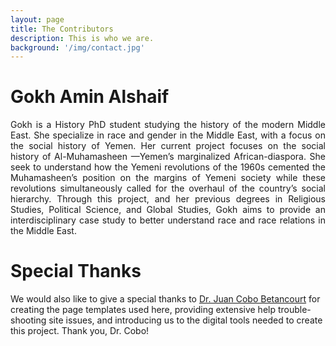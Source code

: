 ```yaml
---
layout: page
title: The Contributors
description: This is who we are.
background: '/img/contact.jpg'
---
```


# Gokh Amin Alshaif
<p align="justify">
Gokh is a History PhD student studying the history of the modern Middle East. She specialize in race and gender in the Middle East, with a focus on the social history of Yemen. Her current project focuses on the social history of Al-Muhamasheen —Yemen’s marginalized African-diaspora. She seek to understand how the Yemeni revolutions of the 1960s cemented the Muhamasheen’s position on the margins of Yemeni society while these revolutions simultaneously called for the overhaul of the country’s social hierarchy. Through this project, and her previous degrees in Religious Studies, Political Science, and Global Studies, Gokh aims to provide an interdisciplinary case study to better understand race and race relations in the Middle East.
</p>



# Special Thanks
We would also like to give a special thanks to [Dr. Juan Cobo Betancourt](https://www.history.ucsb.edu/faculty/juan-cobo/) for creating the page templates used here, providing extensive help trouble-shooting site issues, and introducing us to the digital tools needed to create this project. Thank you, Dr. Cobo!
